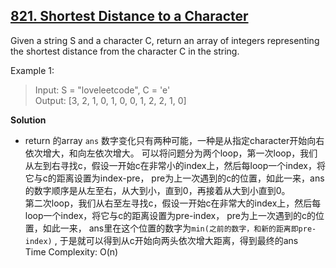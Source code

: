 ## [821. Shortest Distance to a Character](https://leetcode.com/problems/shortest-distance-to-a-character/)  

Given a string S and a character C, return an array of integers representing the shortest distance from the character C in the string.

Example 1:
>Input: S = "loveleetcode", C = 'e'  
Output: [3, 2, 1, 0, 1, 0, 0, 1, 2, 2, 1, 0]

**Solution**
* return 的array  `ans` 数字变化只有两种可能，一种是从指定character开始向右依次增大，和向左依次增大。
    可以将问题分为两个loop，第一次loop，我们从左到右寻找c，假设一开始c在非常小的index上，然后每loop一个index，将它与c的距离设置为index-pre， pre为上一次遇到的c的位置，如此一来，ans的数字顺序是从左至右，从大到小，直到0，再接着从大到小直到0。  
    第二次loop，我们从右至左寻找c，假设一开始c在非常大的index上，然后每loop一个index，将它与c的距离设置为pre-index， pre为上一次遇到的c的位置，如此一来， ans里在这个位置的数字为`min(之前的数字，和新的距离即pre-index)`  , 于是就可以得到从c开始向两头依次增大距离，得到最终的ans  
    Time Complexity: O(n)  
    